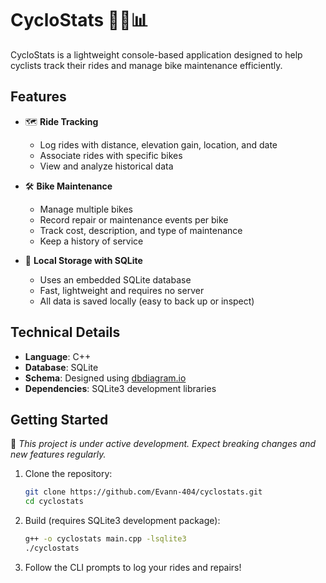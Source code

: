 # CycloStats 🚴‍♂️📊

CycloStats is a lightweight console-based application designed to help cyclists track their rides and manage bike maintenance efficiently.

## Features

- 🗺️ **Ride Tracking**
  - Log rides with distance, elevation gain, location, and date
  - Associate rides with specific bikes
  - View and analyze historical data

- 🛠️ **Bike Maintenance**
  - Manage multiple bikes
  - Record repair or maintenance events per bike
  - Track cost, description, and type of maintenance
  - Keep a history of service

- 💾 **Local Storage with SQLite**
  - Uses an embedded SQLite database
  - Fast, lightweight and requires no server
  - All data is saved locally (easy to back up or inspect)

## Technical Details

- **Language**: C++
- **Database**: SQLite
- **Schema**: Designed using [dbdiagram.io](https://dbdiagram.io)
- **Dependencies**: SQLite3 development libraries


## Getting Started

🚧 _This project is under active development. Expect breaking changes and new features regularly._

1. Clone the repository:
   ```bash
   git clone https://github.com/Evann-404/cyclostats.git
   cd cyclostats
   ```
2. Build (requires SQLite3 development package):
   ```bash
   g++ -o cyclostats main.cpp -lsqlite3
   ./cyclostats
   ```
3. Follow the CLI prompts to log your rides and repairs!

